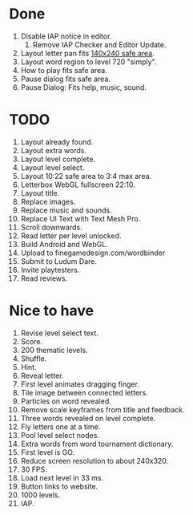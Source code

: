 # Done

1. Disable IAP notice in editor.
    1. Remove IAP Checker and Editor Update.
1. Layout letter pan fits [140x240 safe area](art.md).
1. Layout word region to level 720 "simply".
1. How to play fits safe area.
1. Pause dialog fits safe area.
1. Pause Dialog: Fits help, music, sound.

# TODO

1. Layout already found.
1. Layout extra words.
1. Layout level complete.
1. Layout level select.
1. Layout 10:22 safe area to 3:4 max area.
1. Letterbox WebGL fullscreen 22:10.
1. Layout title.
1. Replace images.
1. Replace music and sounds.
1. Replace UI Text with Text Mesh Pro.
1. Scroll downwards.
1. Read letter per level unlocked.
1. Build Android and WebGL.
1. Upload to finegamedesign.com/wordbinder
1. Submit to Ludum Dare.
1. Invite playtesters.
1. Read reviews.

# Nice to have

1. Revise level select text.
1. Score.
1. 200 thematic levels.
1. Shuffle.
1. Hint.
1. Reveal letter.
1. First level animates dragging finger.
1. Tile image between connected letters.
1. Particles on word revealed.
1. Remove scale keyframes from title and feedback.
1. Three words revealed on level complete.
1. Fly letters one at a time.
1. Pool level select nodes.
1. Extra words from word tournament dictionary.
1. First level is GO.
1. Reduce screen resolution to about 240x320.
1. 30 FPS.
1. Load next level in 33 ms.
1. Button links to website.
1. 1000 levels.
1. IAP.
